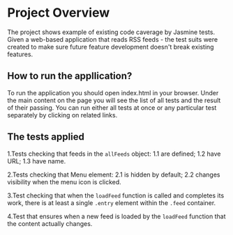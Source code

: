 # Project Overview

The project shows example of existing code caverage by Jasmine tests.
Given a web-based application that reads RSS feeds - the test suits were created to make sure future feature development doesn't break existing features.

## How to run the appllication?

To run the application you should open index.html in your browser. Under the main content on the page you will see the list of all tests and the result of their passing. You can run either all tests at once or any particular test separately by clicking on related links. 

## The tests applied

1.Tests checking that feeds in the `allFeeds` object: 
1.1 are defined;
1.2 have URL;
1.3 have name.

2.Tests checking that Menu element: 
2.1 is hidden by default;
2.2 changes visibility when the menu icon is clicked.

3.Test checking that when the `loadFeed` function is called and completes its work, there is at least a single `.entry` element within the `.feed` container.

4.Test that ensures when a new feed is loaded by the `loadFeed` function that the content actually changes.
